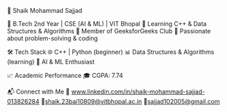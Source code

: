 🚀 Shaik Mohammad Sajjad

📌 B.Tech 2nd Year | CSE (AI & ML) | VIT Bhopal
🔹 Learning C++ & Data Structures & Algorithms
🔹 Member of GeeksforGeeks Club
🔹 Passionate about problem-solving & coding

🛠 Tech Stack
🌐 C++ | Python (beginner)
📊 Data Structures & Algorithms (learning)
🤖 AI & ML Enthusiast

📈 Academic Performance
🎓 CGPA: 7.74

📬 Connect with Me
🔹 www.linkedin.com/in/shaik-mohammad-sajjad-013826284
🔹shaik.23bai10809@vitbhopal.ac.in
🔹sajjad102005@gmail.com
